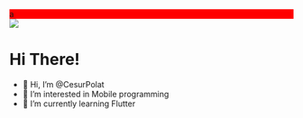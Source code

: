 <div style="background-color: red;">a</div>

<img src="https://avatars.githubusercontent.com/u/86518008?v=4">

<h1>Hi There!</h1>

- 👋 Hi, I’m @CesurPolat
- 👀 I’m interested in Mobile programming
- 🌱 I’m currently learning Flutter
<!-- - 💞️ I’m looking to collaborate on ... 
- 📫 How to reach me ... -->

<!---
CesurPolat/CesurPolat is a ✨ special ✨ repository because its `README.md` (this file) appears on your GitHub profile.
You can click the Preview link to take a look at your changes.
--->

